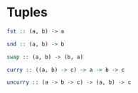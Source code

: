 Tuples
======

```haskell
fst :: (a, b) -> a
```

```haskell
snd :: (a, b) -> b
```

```haskell
swap :: (a, b) -> (b, a)
```

```haskell
curry :: ((a, b) -> c) -> a -> b -> c
```

```haskell
uncurry :: (a -> b -> c) -> (a, b) -> c
```
